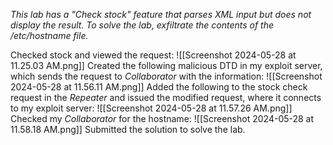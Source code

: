 *This lab has a "Check stock" feature that parses XML input but does not display the result.
To solve the lab, exfiltrate the contents of the /etc/hostname file.*

Checked stock and viewed the request:
![[Screenshot 2024-05-28 at 11.25.03 AM.png]]
Created the following malicious DTD in my exploit server, which sends the request to *Collaborator* with the information:
![[Screenshot 2024-05-28 at 11.56.11 AM.png]]
Added the following to the stock check request in the *Repeater* and issued the modified request, where it connects to my exploit server:
![[Screenshot 2024-05-28 at 11.57.26 AM.png]]
Checked my *Collaborator* for the hostname:
![[Screenshot 2024-05-28 at 11.58.18 AM.png]]
Submitted the solution to solve the lab.
